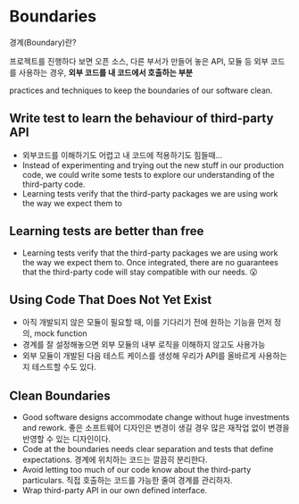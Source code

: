 # Boundaries

경계(Boundary)란?

프로젝트를 진행하다 보면 오픈 소스, 다른 부서가 만들어 놓은 API, 모듈 등 외부 코드를 사용하는 경우, **외부 코드를 내 코드에서 호출하는 부분**

practices and techniques to keep the boundaries of our software clean.

## Write test to learn the behaviour of third-party API

- 외부코드를 이해하기도 어렵고 내 코드에 적용하기도 힘들때…
- Instead of experimenting and trying out the new stuff in our production code, we could write some tests to explore our understanding of the third-party code.
- Learning tests verify that the third-party packages we are using work the way we expect them to

## Learning tests are better than free

- Learning tests verify that the third-party packages we are using work the way we expect them to. Once integrated, there are no guarantees that the third-party code will stay compatible with our needs. 😮

## ****Using Code That Does Not Yet Exist****

- 아직 개발되지 않은 모듈이 필요할 때, 이를 기다리기 전에 원하는 기능을 먼저 정의, mock function
- 경계를 잘 설정해놓으면 외부 모듈의 내부 로직을 이해하지 않고도 사용가능
- 외부 모듈이 개발된 다음 테스트 케이스를 생성해 우리가 API를 올바르게 사용하는지 테스트할 수도 있다.

## ****Clean Boundaries****

- Good software designs accommodate change without huge investments and rework. 좋은 소프트웨어 디자인은 변경이 생길 경우 많은 재작업 없이 변경을 반영할 수 있는 디자인이다.
- Code at the boundaries needs clear separation and tests that define expectations. 경계에 위치하는 코드는 깔끔히 분리한다.
- Avoid letting too much of our code know about the third-party particulars. 직접 호출하는 코드를 가능한 줄여 경계를 관리하자.
- Wrap third-party API in our own defined interface.
